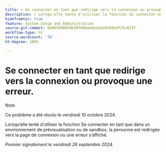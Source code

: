 ```yaml
---
title: « Se connecter en tant que redirige vers la connexion ou provoque une erreur. »
description: « Lorsqu’elle tente d’utiliser la fonction Se connecter en tant que dans un environnement de prévisualisation ou de sandbox, la personne est redirigée vers la page de connexion ou une erreur s’affiche. »
hidefromtoc: true
feature: System Setup and Administration
source-git-commit: 8e095890454b39f046eb8ea2ee9505bdf25c8237
workflow-type: ht
source-wordcount: '76'
ht-degree: 100%

---
```



# Se connecter en tant que redirige vers la connexion ou provoque une erreur.

>[!NOTE]
>
>Ce problème a été résolu le vendredi 10 octobre 2024.

Lorsqu’elle tente d’utiliser la fonction Se connecter en tant que dans un environnement de prévisualisation ou de sandbox, la personne est redirigée vers la page de connexion ou une erreur s’affiche.

_Premier signalement le vendredi 26 septembre 2024._
